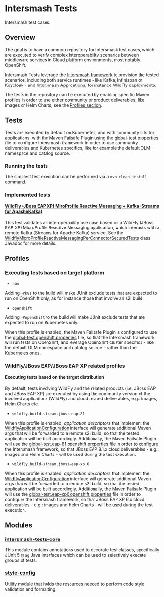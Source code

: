 # Intersmash Tests

Intersmash test cases.

## Overview

The goal is to have a common repository for Intersmash test cases, which are executed to verify complex interoperability 
scenarios between middleware services in Cloud platform environments, most notably OpenShift.

Intersmash Tests leverage the [Intersmash framework](https://github.com/Intersmash/intersmash) to provision the tested 
scenarios, including both service runtimes - like Kafka, Infinispan or Keycloak - and 
[Intersmash Applications](https://github.com/Intersmash/intersmash-applications), for instance WildFly deployments.

The tests in the repository can be executed by enabling specific Maven profiles in order to use either community or 
product deliverables, like images or Helm Charts, see the [Profiles section](#profiles).

## Tests

Tests are executed by default on Kubernetes, and with community bits for applications, with the Maven Failsafe Plugin 
using the [global-test.properties](global-test.properties) file to configure Intersmash framework in order to use 
community deliverables and Kubernetes specifics, like for example the default OLM namespace and catalog source.

### Running the tests

The simplest test execution can be performed via a `mvn clean install` command.

### Implemented tests

#### [WildFly (JBoss EAP XP) MiroProfile Reactive Messaging + Kafka (Streams for ApacheKafka)](wildfly-microprofile-reactive-messaging-kafka/src/test/java/org/jboss/intersmash/tests/wildfly/microprofile/reactive/messaging/kafka/WildflyMicroProfileReactiveMessagingPerConnectorSecuredTests.java)

This test validates an interoperability use case based on a WildFly (JBoss EAP XP) MicroProfile Reactive
Messaging application, which interacts with a remote Kafka (Streams for Apache Kafka) service.
See the [WildflyMicroProfileReactiveMessagingPerConnectorSecuredTests](wildfly-microprofile-reactive-messaging-kafka/src/test/java/org/jboss/intersmash/tests/wildfly/microprofile/reactive/messaging/kafka/WildflyMicroProfileReactiveMessagingPerConnectorSecuredTests.java) class Javadoc for more details.

## Profiles

### Executing tests based on target platform

- `k8s`

Adding `-Pk8s` to the build will make JUnit exclude tests that are expected to run on OpenShift only, as for 
instance those that involve an s2i build.

- `openshift`

Adding `-Popenshift` to the build will make JUnit exclude tests that are expected to run on Kubernetes only. 

When this profile is enabled, the Maven Failsafe Plugin is configured to use the 
[global-test.openshift.properties](./global-test.openshift.properties) 
file, so that the Intersmash framework will run tests on OpenShift, and leverage OpenShift cluster specifics - like the 
default OLM namespace and catalog source - rather than the Kubernetes ones.

### WildFly/JBoss EAP/JBoss EAP XP related profiles

#### Executing tests based on the target distribution

By default, tests involving WildFly and the related products (i.e. JBoss EAP and JBoss EAP XP) are executed by using
the community version of the involved applications (WildFly) and cloud related deliverables, e.g.: images, Helm Charts
etc.

- `wildfly.build-stream.jboss-eap.81`

When this profile is enabled, _application descriptors_ that implement the
[WildflyApplicationConfiguration](./intersmash-tests-core/src/main/java/org/jboss/intersmash/tests/wildfly/WildflyApplicationConfiguration.java)
interface will generate additional Maven args that will be forwarded to a remote s2i build, so that the tested
application will be built accordingly.
Additionally, the Maven Failsafe Plugin will use the 
[global-test.eap-81.openshift.properties](./global-test.eap-81.openshift.properties)
file in order to configure the Intersmash framework, so that JBoss EAP 8.1.x cloud deliverables - e.g.: images and Helm 
Charts -  will be used during the test execution.


- `wildfly.build-stream.jboss-eap-xp.6`

When this profile is enabled, _application descriptors_ that implement the
[WildflyApplicationConfiguration](./intersmash-tests-core/src/main/java/org/jboss/intersmash/tests/wildfly/WildflyApplicationConfiguration.java)
interface will generate additional Maven args that will be forwarded to a remote s2i build, so that the tested
application will be built accordingly.
Additionally, the Maven Failsafe Plugin will use the
[global-test.eap-xp6.openshift.properties](./global-test.eap-xp6.openshift.properties)
file in order to configure the Intersmash framework, so that JBoss EAP XP 6.x cloud deliverables - e.g.: images and Helm
Charts -  will be used during the test execution.

## Modules

### [intersmash-tests-core](./intersmash-tests-core)

This module contains annotations used to decorate test classes, specifically JUnit 5 `@Tag` Java interfaces which can be 
used to selectively execute groups of tests.

### [style-config](./style-config)

Utility module that holds the resources needed to perform code style validation and formatting. 